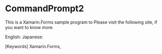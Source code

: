 # CommandPrompt2

This is a Xamarin.Forms sample program to 
Please visit the following site, if you want to know more.

English: 
Japanese: 

[Keywords] Xamarin.Forms, 
